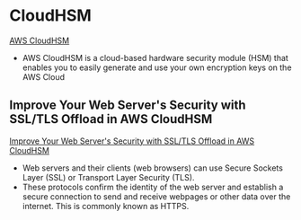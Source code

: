 # CloudHSM

[AWS CloudHSM](https://aws.amazon.com/cloudhsm)


- AWS CloudHSM is a cloud-based hardware security module (HSM) that enables you to easily generate and use your own encryption keys on the AWS Cloud


## Improve Your Web Server's Security with SSL/TLS Offload in AWS CloudHSM

[Improve Your Web Server's Security with SSL/TLS Offload in AWS CloudHSM](https://docs.aws.amazon.com/cloudhsm/latest/userguide/ssl-offload.html)

- Web servers and their clients (web browsers) can use Secure Sockets Layer (SSL) or Transport Layer Security (TLS). 
- These protocols confirm the identity of the web server and establish a secure connection to send and receive webpages or other data over the internet. This is commonly known as HTTPS.